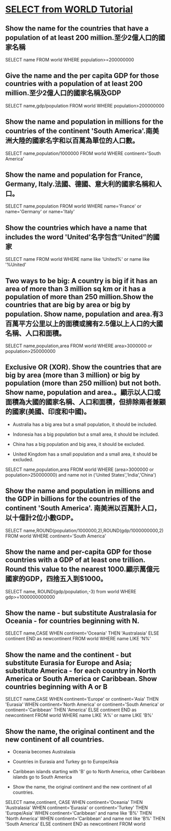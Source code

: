 # [SELECT from WORLD Tutorial](https://sqlzoo.net/wiki/SELECT_from_WORLD_Tutorial/zh)

## Show the name for the countries that have a population of at least 200 million.至少2億人口的國家名稱

SELECT name FROM world 
WHERE population>=200000000

## Give the name and the per capita GDP for those countries with a population of at least 200 million.至少2億人口的國家名稱及GDP

SELECT name,gdp/population FROM world
WHERE population>200000000

## Show the name and population in millions for the countries of the continent 'South America'.南美洲大陸的國家名字和以百萬為單位的人口數。

SELECT name,population/1000000 FROM world
WHERE continent='South America'

## Show the name and population for France, Germany, Italy.法國、德國、意大利的國家名稱和人口。

SELECT name,population FROM world
WHERE name='France' or name='Germany' or name='Italy'

## Show the countries which have a name that includes the word 'United'名字包含“United”的國家

SELECT name FROM world
WHERE name like 'United%' or name like '%United'

## Two ways to be big: A country is big if it has an area of more than 3 million sq km or it has a population of more than 250 million.Show the countries that are big by area or big by population. Show name, population and area.有3百萬平方公里以上的面積或擁有2.5億以上人口的大國名稱、人口和面積。

SELECT name,population,area FROM world
WHERE area>3000000 or population>250000000

## Exclusive OR (XOR). Show the countries that are big by area (more than 3 million) or big by population (more than 250 million) but not both. Show name, population and area.。顯示以人口或面積為大國的國家名稱、人口和面積，但排除兩者兼顧的國家(美國、印度和中國)。

* Australia has a big area but a small population, it should be included.

* Indonesia has a big population but a small area, it should be included.

* China has a big population and big area, it should be excluded.

* United Kingdom has a small population and a small area, it should be excluded.

SELECT name,population,area FROM world
WHERE (area>3000000 or population>250000000) and name not in ('United States','India','China')

## Show the name and population in millions and the GDP in billions for the countries of the continent 'South America'. 南美洲以百萬計人口，以十億計2位小數GDP。

SELECT name,ROUND(population/1000000,2),ROUND(gdp/1000000000,2) FROM world
WHERE continent='South America'

## Show the name and per-capita GDP for those countries with a GDP of at least one trillion. Round this value to the nearest 1000.顯示萬億元國家的GDP，四捨五入到$1000。

SELECT name, ROUND(gdp/population,-3) from world
WHERE gdp>=1000000000000

## Show the name - but substitute Australasia for Oceania - for countries beginning with N.

SELECT name,CASE WHEN continent='Oceania' THEN 'Australasia'
     ELSE continent END as newcontinent
FROM world
WHERE name LIKE 'N%'

## Show the name and the continent - but substitute Eurasia for Europe and Asia; substitute America - for each country in North America or South America or Caribbean. Show countries beginning with A or B

SELECT name,CASE WHEN continent='Europe' or continent='Asia' THEN 'Eurasia'
WHEN continent='North America' or continent='South America' or continent='Caribbean' THEN 'America'
     ELSE continent END as newcontinent
FROM world
WHERE name LIKE 'A%' or name LIKE 'B%'

## Show the name, the original continent and the new continent of all countries.

* Oceania becomes Australasia

* Countries in Eurasia and Turkey go to Europe/Asia

* Caribbean islands starting with 'B' go to North America, other Caribbean islands go to South America

* Show the name, the original continent and the new continent of all countries.

SELECT name,continent,
       CASE WHEN continent='Oceania' THEN 'Australasia'
WHEN continent='Eurasia' or continent='Turkey' THEN 'Europe/Asia'
WHEN continent='Caribbean' and name like 'B%' THEN 'North America'
WHEN continent='Caribbean' and name not like 'B%' THEN 'South America'
            ELSE continent END as newcontinent
FROM world

